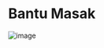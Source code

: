 # Bantu Masak

![image](https://github.com/tdkRungkad/bantuMasak/assets/129688029/b376f58b-82e7-4e1c-85c8-95b5f7a0a420)


